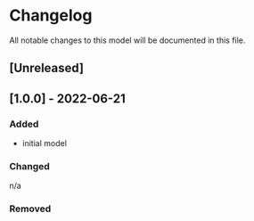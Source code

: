 # Changelog
All notable changes to this model will be documented in this file.

## [Unreleased]

## [1.0.0] - 2022-06-21
### Added
- initial model


### Changed
n/a

### Removed

